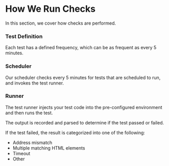 # How We Run Checks

In this section, we cover how checks are performed.

### Test Definition

Each test has a defined frequency, which can be as frequent as every 5 minutes.

### Scheduler

Our scheduler checks every 5 minutes for tests that are scheduled to run, and invokes the test runner.

### Runner

The test runner injects your test code into the pre-configured environment and then runs the test.

The output is recorded and parsed to determine if the test passed or failed.

If the test failed, the result is categorized into one of the following:

* Address mismatch
* Multiple matching HTML elements
* Timeout
* Other
